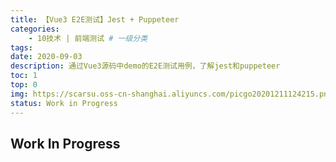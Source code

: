 ```yaml
---
title: 【Vue3 E2E测试】Jest + Puppeteer
categories:
    - 10技术 | 前端测试 # 一级分类
tags:
date: 2020-09-03
description: 通过Vue3源码中demo的E2E测试用例，了解jest和puppeteer
toc: 1
top: 0
img: https://scarsu.oss-cn-shanghai.aliyuncs.com/picgo20201211124215.png
status: Work in Progress
---
```


## Work In Progress
